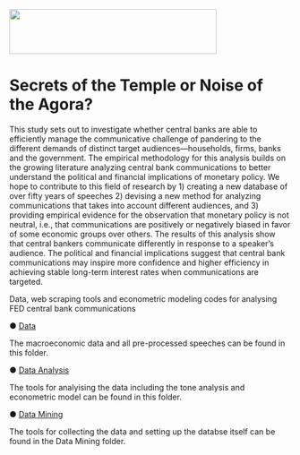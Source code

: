<img src="https://communication.parisnanterre.fr/medias/photo/logo-paris-nanterre-couleur-cmjn_1484748809853-png" width="370.2" height="79.8">

# Secrets of the Temple or Noise of the Agora? 

This study sets out to investigate whether central banks are able to efficiently manage the communicative challenge of pandering to the different demands of distinct target audiences—households, firms, banks and the government. The empirical methodology for this analysis builds on the growing literature analyzing central bank communications to better understand the political and financial implications of monetary policy. We hope to contribute to this field of research by 1) creating a new database of over fifty years of speeches 2) devising a new method for analyzing communications that takes into account different audiences, and 3) providing empirical evidence for the observation that monetary policy is not neutral, i.e., that communications are positively or negatively biased in favor of some economic groups over others. The results of this analysis show that central bankers communicate differently in response to a speaker’s audience. The political and financial implications suggest that central bank communications may inspire more confidence and higher efficiency in achieving stable long-term interest rates when communications are targeted.

Data, web scraping tools and econometric modeling codes for analysing FED central bank communications

● [Data](https://github.com/Moritz-Pfeifer/FED-Communications-Project/Data) 

The macroeconomic data and all pre-processed speeches can be found in this folder.

● [Data Analysis](https://github.com/Moritz-Pfeifer/FED-Communications-Project/tree/main/Data_analysis)

The tools for analyising the data including the tone analysis and econometric model can be found in this folder. 

● [Data Mining](https://github.com/Moritz-Pfeifer/FED-Communications-Project/tree/main/Data_mining)

The tools for collecting the data and setting up the databse itself can be found in the Data Mining folder.
